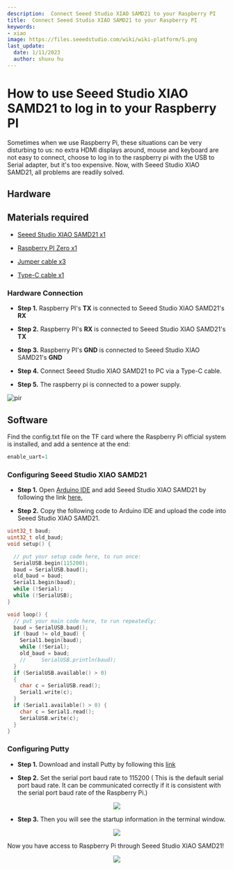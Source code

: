 ```yaml
---
description:  Connect Seeed Studio XIAO SAMD21 to your Raspberry PI
title:  Connect Seeed Studio XIAO SAMD21 to your Raspberry PI
keywords:
- xiao
image: https://files.seeedstudio.com/wiki/wiki-platform/S.png
last_update:
  date: 1/11/2023
  author: shuxu hu
---
```


# How to use Seeed Studio XIAO SAMD21 to log in to your Raspberry PI

Sometimes when we use Raspberry Pi, these situations can be very disturbing to us: no extra HDMI displays around, mouse and keyboard are not easy to connect, choose to log in to the raspberry pi with the USB to Serial adapter, but it's too expensive. Now, with Seeed Studio XIAO SAMD21, all problems are readily solved.

## Hardware

## Materials required

- [Seeed Studio XIAO SAMD21 x1](https://www.seeedstudio.com/Seeeduino-XIAO-Arduino-Microcontroller-SAMD21-Cortex-M0+-p-4426.html)

- [Raspberry PI Zero x1](https://www.seeedstudio.com/Raspberry-Pi-Zero-W-p-4257.html)

- [Jumper cable x3](https://www.seeedstudio.com/Breadboard-Jumper-Wire-Pack-200mm-100m-p-1032.html)

- [Type-C cable x1](https://www.seeedstudio.com/USB-3-1-Type-C-to-A-Cable-1-Meter-3-1A.html)


### Hardware Connection

- **Step 1.** Raspberry PI's **TX** is connected to Seeed Studio XIAO SAMD21's **RX**

- **Step 2.** Raspberry PI's **RX** is connected to Seeed Studio XIAO SAMD21's **TX**

- **Step 3.** Raspberry PI's **GND** is connected to Seeed Studio XIAO SAMD21's **GND**

- **Step 4.** Connect Seeed Studio XIAO SAMD21 to PC via a Type-C cable.

- **Step 5.** The raspberry pi is connected to a power supply.

<!-- ![](https://files.seeedstudio.com/products/102010328/img/pin-with-marks.png) -->
  <p style={{textAlign: 'center'}}><img src="https://files.seeedstudio.com/products/102010328/img/pin-with-marks.png" alt="pir" width={600} height="auto" /></p>


## Software

Find the config.txt file on the TF card where the Raspberry Pi official system is installed, and add a sentence at the end:

```c
enable_uart=1
```

### Configuring Seeed Studio XIAO SAMD21

- **Step 1.** Open [Arduino IDE](https://www.arduino.cc/en/Main/Software) and add Seeed Studio XIAO SAMD21 by following the link [here.](https://wiki.seeedstudio.com/Seeeduino-XIAO/#software)

- **Step 2.** Copy the following code to Arduino IDE and upload the code into Seeed Studio XIAO SAMD21.

```c++
uint32_t baud;
uint32_t old_baud;
void setup() {

  // put your setup code here, to run once:
  SerialUSB.begin(115200);
  baud = SerialUSB.baud();
  old_baud = baud;
  Serial1.begin(baud);
  while (!Serial);
  while (!SerialUSB);
}

void loop() {
  // put your main code here, to run repeatedly:
  baud = SerialUSB.baud();
  if (baud != old_baud) {
    Serial1.begin(baud);
    while (!Serial);
    old_baud = baud;
    //     SerialUSB.println(baud);
  }
  if (SerialUSB.available() > 0)
  {
    char c = SerialUSB.read();
    Serial1.write(c);
  }
  if (Serial1.available() > 0) {
    char c = Serial1.read();
    SerialUSB.write(c);
  }
}
```

### Configuring Putty

- **Step 1.** Download and install Putty by following this [link](https://www.putty.org/)

- **Step 2.** Set the serial port baud rate to 115200 ( This is the default serial port baud rate. It can be communicated correctly if it is consistent with the serial port baud rate of the Raspberry Pi.)

<p align="center">
  <img src="https://files.seeedstudio.com/products/102010328/img/Putty%20config.png" />
</p>


- **Step 3.** Then you will see the startup information in the terminal window.

<p align="center">
  <img src="https://files.seeedstudio.com/products/102010328/img/Terminal.png" />
</p>


Now you have access to Raspberry Pi through Seeed Studio XIAO SAMD21!

<p align="center">
  <img src="https://files.seeedstudio.com/products/102010328/img/new%20pins.gif" />
</p>









